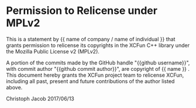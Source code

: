# Permission to Relicense under MPLv2

This is a statement by {{ name of company / name of individual }}
that grants permission to relicense its copyrights in the XCFun C++
library under the Mozilla Public License v2 (MPLv2).

A portion of the commits made by the GitHub handle "{{github username}}", with
commit author "{{github commit author}}", are copyright of {{ name }} .
This document hereby grants the XCFun project team to relicense XCFun,
including all past, present and future contributions of the author listed above.

Christoph Jacob
2017/06/13

